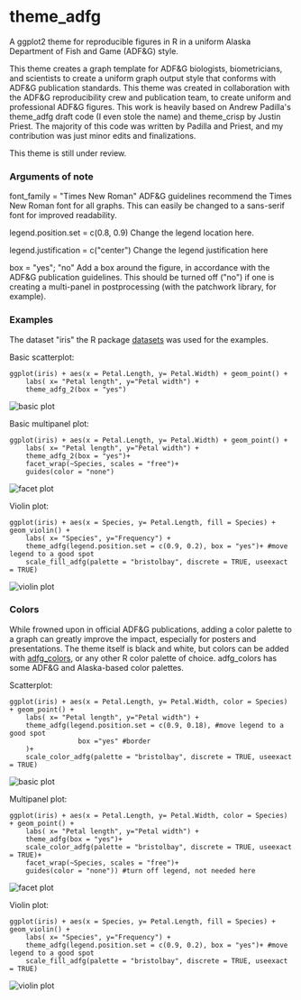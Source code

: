# theme\_adfg

A ggplot2 theme for reproducible figures in R in a uniform Alaska Department of Fish and Game (ADF\&G) style.



This theme creates a graph template for ADF\&G biologists, biometricians, and scientists to create a uniform graph output style that conforms with ADF\&G publication standards. This theme was created in collaboration with the ADF\&G reproducibility crew and publication team, to create uniform and professional ADF\&G figures. This work is heavily based on Andrew Padilla's theme\_adfg draft code (I even stole the name) and theme\_crisp by Justin Priest. The majority of this code was written by Padilla and Priest, and my contribution was just minor edits and finalizations.

This theme is still under review.

### 

### Arguments of note
font_family = "Times New Roman"
ADF&G guidelines recommend the Times New Roman font for all graphs. This can easily be changed to a sans-serif font for improved readability.

legend.position.set = c(0.8, 0.9)
Change the legend location here.

legend.justification = c("center")
Change the legend justification here

box = "yes"; "no"
Add a box around the figure, in accordance with the ADF&G publication guidelines. This should be turned off ("no") if one is creating a multi-panel in postprocessing (with the patchwork library, for example).

### Examples
The dataset "iris" the R package [datasets](https://www.rdocumentation.org/packages/datasets/versions/3.6.2) was used for the examples.

Basic scatterplot:

```
ggplot(iris) + aes(x = Petal.Length, y= Petal.Width) + geom_point() +
    labs( x= "Petal length", y="Petal width") + 
    theme_adfg_2(box = "yes")
```

![basic plot](/example_figures/base_plot.png)

Basic multipanel plot:

```
ggplot(iris) + aes(x = Petal.Length, y= Petal.Width) + geom_point() +
    labs( x= "Petal length", y="Petal width") + 
    theme_adfg_2(box = "yes")+ 
    facet_wrap(~Species, scales = "free")+
    guides(color = "none")
```

![facet plot](/example_figures/facet_plot_nocolor.png)

Violin plot:

```
ggplot(iris) + aes(x = Species, y= Petal.Length, fill = Species) + geom_violin() +
    labs( x= "Species", y="Frequency") + 
    theme_adfg(legend.position.set = c(0.9, 0.2), box = "yes")+ #move legend to a good spot
    scale_fill_adfg(palette = "bristolbay", discrete = TRUE, useexact = TRUE)
```

![violin plot](/example_figures/fill_plot_grey.png)



### Colors
While frowned upon in official ADF\&G publications, adding a color palette to a graph can greatly improve the impact, especially for posters and presentations. The theme itself is black and white, but colors can be added with [adfg_colors](https://github.com/justinpriest/adfgcolors), or any other R color palette of choice. adfg\_colors has some ADF\&G and Alaska-based color palettes.

Scatterplot:

```
ggplot(iris) + aes(x = Petal.Length, y= Petal.Width, color = Species) + geom_point() +
    labs( x= "Petal length", y="Petal width") + 
    theme_adfg(legend.position.set = c(0.9, 0.18), #move legend to a good spot
                 box ="yes" #border
    )+ 
    scale_color_adfg(palette = "bristolbay", discrete = TRUE, useexact = TRUE)
```

![basic plot](/example_figures/color_plot.png)

Multipanel plot:

```
ggplot(iris) + aes(x = Petal.Length, y= Petal.Width, color = Species) + geom_point() +
    labs( x= "Petal length", y="Petal width") + 
    theme_adfg(box = "yes")+ 
    scale_color_adfg(palette = "bristolbay", discrete = TRUE, useexact = TRUE)+
    facet_wrap(~Species, scales = "free")+
    guides(color = "none")) #turn off legend, not needed here
```

![facet plot](/example_figures/facet_plot.png)


Violin plot:

```
ggplot(iris) + aes(x = Species, y= Petal.Length, fill = Species) + geom_violin() +
    labs( x= "Species", y="Frequency") + 
    theme_adfg(legend.position.set = c(0.9, 0.2), box = "yes")+ #move legend to a good spot
    scale_fill_adfg(palette = "bristolbay", discrete = TRUE, useexact = TRUE)
```

![violin plot](/example_figures/fill_plot.png)





